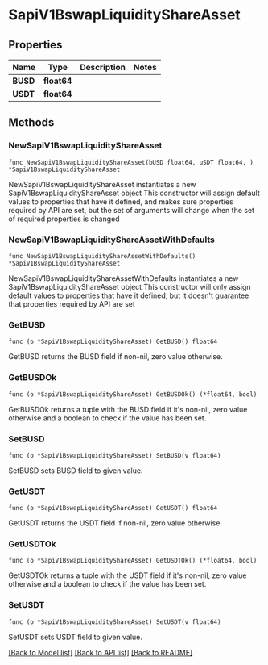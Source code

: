 # SapiV1BswapLiquidityShareAsset

## Properties

Name | Type | Description | Notes
------------ | ------------- | ------------- | -------------
**BUSD** | **float64** |  | 
**USDT** | **float64** |  | 

## Methods

### NewSapiV1BswapLiquidityShareAsset

`func NewSapiV1BswapLiquidityShareAsset(bUSD float64, uSDT float64, ) *SapiV1BswapLiquidityShareAsset`

NewSapiV1BswapLiquidityShareAsset instantiates a new SapiV1BswapLiquidityShareAsset object
This constructor will assign default values to properties that have it defined,
and makes sure properties required by API are set, but the set of arguments
will change when the set of required properties is changed

### NewSapiV1BswapLiquidityShareAssetWithDefaults

`func NewSapiV1BswapLiquidityShareAssetWithDefaults() *SapiV1BswapLiquidityShareAsset`

NewSapiV1BswapLiquidityShareAssetWithDefaults instantiates a new SapiV1BswapLiquidityShareAsset object
This constructor will only assign default values to properties that have it defined,
but it doesn't guarantee that properties required by API are set

### GetBUSD

`func (o *SapiV1BswapLiquidityShareAsset) GetBUSD() float64`

GetBUSD returns the BUSD field if non-nil, zero value otherwise.

### GetBUSDOk

`func (o *SapiV1BswapLiquidityShareAsset) GetBUSDOk() (*float64, bool)`

GetBUSDOk returns a tuple with the BUSD field if it's non-nil, zero value otherwise
and a boolean to check if the value has been set.

### SetBUSD

`func (o *SapiV1BswapLiquidityShareAsset) SetBUSD(v float64)`

SetBUSD sets BUSD field to given value.


### GetUSDT

`func (o *SapiV1BswapLiquidityShareAsset) GetUSDT() float64`

GetUSDT returns the USDT field if non-nil, zero value otherwise.

### GetUSDTOk

`func (o *SapiV1BswapLiquidityShareAsset) GetUSDTOk() (*float64, bool)`

GetUSDTOk returns a tuple with the USDT field if it's non-nil, zero value otherwise
and a boolean to check if the value has been set.

### SetUSDT

`func (o *SapiV1BswapLiquidityShareAsset) SetUSDT(v float64)`

SetUSDT sets USDT field to given value.



[[Back to Model list]](../README.md#documentation-for-models) [[Back to API list]](../README.md#documentation-for-api-endpoints) [[Back to README]](../README.md)


